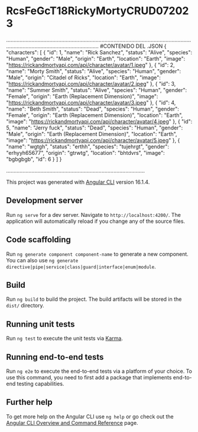 # RcsFeGcT18RickyMortyCRUD072023

..........................................................................................................................................................................................
#CONTENIDO DEL .JSON
{
  "characters": [
    {
      "id": 1,
      "name": "Rick Sanchez",
      "status": "Alive",
      "species": "Human",
      "gender": "Male",
      "origin": "Earth",
      "location": "Earth",
      "image": "https://rickandmortyapi.com/api/character/avatar/1.jpeg"
    },
    {
      "id": 2,
      "name": "Morty Smith",
      "status": "Alive",
      "species": "Human",
      "gender": "Male",
      "origin": "Citadel of Ricks",
      "location": "Earth",
      "image": "https://rickandmortyapi.com/api/character/avatar/2.jpeg"
    },
    {
      "id": 3,
      "name": "Summer Smith",
      "status": "Alive",
      "species": "Human",
      "gender": "Female",
      "origin": "Earth (Replacement Dimension)",
      "image": "https://rickandmortyapi.com/api/character/avatar/3.jpeg"
    },
    {
      "id": 4,
      "name": "Beth Smith",
      "status": "Dead",
      "species": "Human",
      "gender": "Female",
      "origin": "Earth (Replacement Dimension)",
      "location": "Earth",
      "image": "https://rickandmortyapi.com/api/character/avatar/4.jpeg"
    },
    {
      "id": 5,
      "name": "Jerry fuck",
      "status": "Dead",
      "species": "Human",
      "gender": "Male",
      "origin": "Earth (Replacement Dimension)",
      "location": "Earth",
      "image": "https://rickandmortyapi.com/api/character/avatar/5.jpeg"
    },
    {
      "name": "wgtgh",
      "status": "erthh",
      "species": "tujehrgt",
      "gender": "erhyyh65677",
      "origin": "gtrwtg",
      "location": "bhtdvrs",
      "image": "bgbgbgb",
      "id": 6
    }
  ]
}

.............................................................................................


This project was generated with [Angular CLI](https://github.com/angular/angular-cli) version 16.1.4.

## Development server

Run `ng serve` for a dev server. Navigate to `http://localhost:4200/`. The application will automatically reload if you change any of the source files.

## Code scaffolding

Run `ng generate component component-name` to generate a new component. You can also use `ng generate directive|pipe|service|class|guard|interface|enum|module`.

## Build

Run `ng build` to build the project. The build artifacts will be stored in the `dist/` directory.

## Running unit tests

Run `ng test` to execute the unit tests via [Karma](https://karma-runner.github.io).

## Running end-to-end tests

Run `ng e2e` to execute the end-to-end tests via a platform of your choice. To use this command, you need to first add a package that implements end-to-end testing capabilities.

## Further help

To get more help on the Angular CLI use `ng help` or go check out the [Angular CLI Overview and Command Reference](https://angular.io/cli) page.
